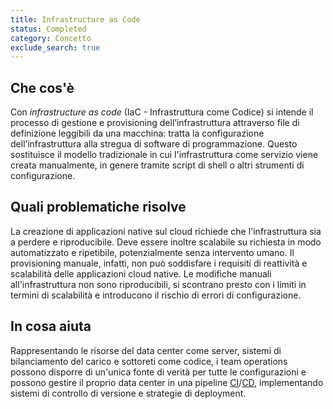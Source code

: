 ```yaml
---
title: Infrastructure as Code
status: Completed
category: Concetto
exclude_search: true
---
```


## Che cos'è
Con _infrastructure as code_ (IaC - Infrastruttura come Codice) si intende il processo di gestione e provisioning dell’infrastruttura attraverso file di definizione leggibili da una macchina: tratta la configurazione dell’infrastruttura alla stregua di software di programmazione. Questo sostituisce il modello tradizionale in cui l'infrastruttura come servizio viene creata manualmente, in genere tramite script di shell o altri strumenti di configurazione.

## Quali problematiche risolve
La creazione di applicazioni native sul cloud richiede che l'infrastruttura sia a perdere e riproducibile. Deve essere inoltre scalabile su richiesta in modo automatizzato e ripetibile, potenzialmente senza intervento umano. Il provisioning manuale, infatti, non può soddisfare i requisiti di reattività e scalabilità delle applicazioni cloud native. Le modifiche manuali all'infrastruttura non sono riproducibili, si scontrano presto con i limiti in termini di scalabilità e introducono il rischio di errori di configurazione. 

## In cosa aiuta
Rappresentando le risorse del data center come server, sistemi di bilanciamento del carico e sottoreti come codice, i team operations possono disporre di un'unica fonte di verità per tutte le configurazioni e possono gestire il proprio data center in una pipeline [CI](/continuous_integration/)/[CD](/continuous_delivery/), implementando sistemi di controllo di versione e strategie di deployment.
